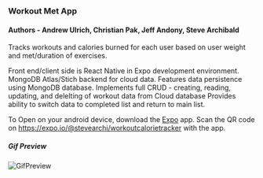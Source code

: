 

### **Workout Met App**  

#### **Authors  -** **Andrew Ulrich**, **Christian Pak**, **Jeff Andony**, **Steve Archibald**

 Tracks workouts and calories burned for each user based on user weight and met/duration of exercises.

 Front end/client side is React Native in Expo development environment.  MongoDB Atlas/Stich backend for cloud data.  Features data persistence using MongoDB database.
 Implements full CRUD - creating, reading, updating, and delelting of workout data from Cloud database
 Provides ability to switch data to completed list and return to main list.

To Open on your android device, download the 
 [Expo](https://play.google.com/store/apps/details?id=host.exp.exponent&referrer=www) app.  Scan the QR code on https://expo.io/@stevearchi/workoutcalorietracker with the app.

##### Gif Preview
![GifPreview](/WorkoutTracker.gif)





